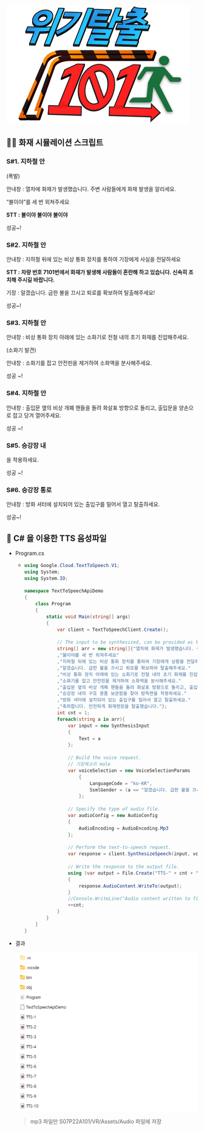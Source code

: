 ![로고](README.assets/logo.png)

## :man_firefighter: 화재 시뮬레이션 스크립트

### S#1. 지하철 안

(폭발)

안내창 : 열차에 화재가 발생했습니다. 주변 사람들에게 화재 발생을 알리세요.

“불이야”를 세 번 외쳐주세요

**STT : 불이야 불이야 불이야**

성공~!

### S#2. 지하철 안

안내창 : 지하철 뒤에 있는 비상 통화 장치를 통하여 기장에게 사실을 전달하세요

**STT : 차량 번호 7101번에서 화재가 발생해 사람들이 혼란해 하고 있습니다. 신속히 조치해 주시길 바랍니다.**

기장 : 알겠습니다. 급한 불을 끄시고 퇴로를 확보하여 탈출해주세요!

성공~!

### S#3. 지하철 안

안내창 : 비상 통화 장치 아래에 있는 소화기로 전철 내의 초기 화재를 진압해주세요.

(소화기 발견)

안내창 :  소화기를 잡고 안전핀을 제거하여 소화액을 분사해주세요.

성공 ~!

### S#4. 지하철 안

안내창 : 출입문 옆의 비상 개폐 핸들을 돌려 화살표 방향으로 돌리고, 출입문을 양손으로 잡고 당겨 열어주세요.

성공 ~!

### S#5. 승강장 내

을 착용하세요.

성공 ~!

### S#6. 승강장 통로

안내창 : 방화 셔터에 설치되어 있는 출입구를 밀어서 열고 탈출하세요.

성공~!



## :pencil: C# 을 이용한 TTS 음성파일 

- Program.cs

  - ```c#
    using Google.Cloud.TextToSpeech.V1;
    using System;
    using System.IO;
    
    namespace TextToSpeechApiDemo
    {
        class Program
        {
            static void Main(string[] args)
            {   
                var client = TextToSpeechClient.Create();
                
                // The input to be synthesized, can be provided as text or SSML.
                string[] arr = new string[]{"열차에 화재가 발생했습니다. 주변 사람들에게 화재 발생을 알리세요."
                ,"불이야를 세 번 외쳐주세요"
                ,"지하철 뒤에 있는 비상 통화 장치를 통하여 기장에게 상황을 전달하세요"
                ,"알겠습니다. 급한 불을 끄시고 퇴로를 확보하여 탈출해주세요."
                ,"비상 통화 장치 아래에 있는 소화기로 전철 내의 초기 화재를 진압해주세요."
                ,"소화기를 잡고 안전핀을 제거하여 소화액을 분사해주세요."
                ,"출입문 옆의 비상 개폐 핸들을 돌려 화살표 방향으로 돌리고, 출입문을 양손으로 잡고 당겨 열어주세요."
                ,"승강장 내의 구호 용품 보관함을 찾아 방독면을 착용하세요."
                ,"방화 셔터에 설치되어 있는 출입구를 밀어서 열고 탈출하세요."
                ,"축하합니다. 안전하게 화재현장을 탈출했습니다."};
                int cnt = 1;
                foreach(string a in arr){
                    var input = new SynthesisInput
                    {
                        Text = a
                    };
    
                    // Build the voice request.
                    // 기장목소리 male
                    var voiceSelection = new VoiceSelectionParams
                        {
                            LanguageCode = "ko-KR",
                            SsmlGender = (a == "알겠습니다. 급한 불을 끄시고 퇴로를 확보하여 탈출해주세요.") ? SsmlVoiceGender.Male : SsmlVoiceGender.Female
                        }; 
    
                    // Specify the type of audio file.
                    var audioConfig = new AudioConfig
                    {
                        AudioEncoding = AudioEncoding.Mp3
                    };
    
                    // Perform the text-to-speech request.
                    var response = client.SynthesizeSpeech(input, voiceSelection, audioConfig);
                    
                    // Write the response to the output file.
                    using (var output = File.Create("TTS-" + cnt + ".mp3"))
                    {
                        response.AudioContent.WriteTo(output);
                    }
                    //Console.WriteLine("Audio content written to file \"TTS-" + cnt + ".mp3\"");
                    ++cnt;
                }
            }
        }
    }
    ```

- 결과

  

  ![image-20220922173054074](README.assets/image-20220922173054074.png)

  > mp3 파일만 S07P22A101/VR/Assets/Audio 파일에 저장

